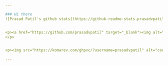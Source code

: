 ```yaml
---

### Hi there 
![Prasad Patil's github stats](https://github-readme-stats.prasadvpatil.vercel.app/api?username=prasadvpatil&show_icons=true&hide_border=true)


<p><a href="https://github.com/prasadvpatil" target="_blank"><img alt="Github" src="https://img.shields.io/badge/GitHub-%2312100E.svg?&style=for-the-badge&logo=Github&logoColor=white" /></a> <a href="https://www.linkedin.com/in/prasadvpatil" target="_blank"><img alt="LinkedIn" src="https://img.shields.io/badge/linkedin-%230077B5.svg?&style=for-the-badge&logo=linkedin&logoColor=white" /></a> 
</p>


<p><img src="https://komarev.com/ghpvc/?username=prasadvpatil" alt="counter" /></p>

---
```

